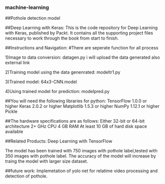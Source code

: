 ### machine-learning
##Pothole detection model

##Deep Learning with Keras:
This is the code repository for Deep Learning with Keras, published by Packt. It contains all the supporting project files necessary to work through the book from start to finish.

##Instructions and Navigation:
#There are seperate function for all process

1)Image to data conversion:
datagen.py
i will upload the data generated also external link


2)Training model using the data genenrated:
modeltr1.py

3)Trained model:
64x3-CNN.model


4)Using trained model for prediction:
modelpred.py






##You will need the following libraries for python:
TensorFlow 1.0.0 or higher
Keras 2.0.2 or higher
Matplotlib 1.5.3 or higher
NumPy 1.12.1 or higher
Pickle


##The hardware specifications are as follows:
Either 32-bit or 64-bit architecture
2+ GHz CPU
4 GB RAM
At least 10 GB of hard disk space available

##Related Products:
Deep Learning with TensorFlow

The model has been trained with 750 images with pothole label,tested with 350 images with pothole label. The accuracy of the model will increase by traing the model with larger size dataset.

##future work:
Implemetation of yolo net for relatime video processing and detection of pothole.
